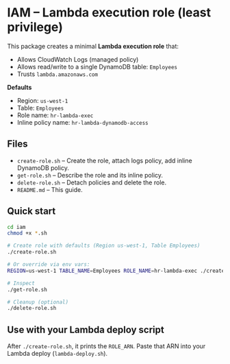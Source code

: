 # IAM – Lambda execution role (least privilege)

This package creates a minimal **Lambda execution role** that:
- Allows CloudWatch Logs (managed policy)
- Allows read/write to a single DynamoDB table: `Employees`
- Trusts `lambda.amazonaws.com`

**Defaults**
- Region: `us-west-1`
- Table: `Employees`
- Role name: `hr-lambda-exec`
- Inline policy name: `hr-lambda-dynamodb-access`

## Files
- `create-role.sh` – Create the role, attach logs policy, add inline DynamoDB policy.
- `get-role.sh` – Describe the role and its inline policy.
- `delete-role.sh` – Detach policies and delete the role.
- `README.md` – This guide.

## Quick start
```bash
cd iam
chmod +x *.sh

# Create role with defaults (Region us-west-1, Table Employees)
./create-role.sh

# Or override via env vars:
REGION=us-west-1 TABLE_NAME=Employees ROLE_NAME=hr-lambda-exec ./create-role.sh

# Inspect
./get-role.sh

# Cleanup (optional)
./delete-role.sh
```

## Use with your Lambda deploy script
After `./create-role.sh`, it prints the `ROLE_ARN`. Paste that ARN into your Lambda deploy (`lambda-deploy.sh`).

